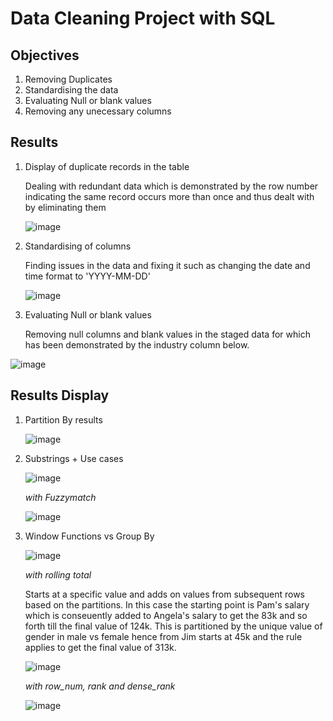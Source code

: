 # Data Cleaning Project with SQL
## Objectives 
1. Removing Duplicates 
2. Standardising the data 
3. Evaluating Null or blank values
4. Removing any unecessary columns 

## Results 
1. Display of duplicate records in the table
   
   Dealing with redundant data which is demonstrated by the row number indicating the same record occurs more than once and thus dealt with by eliminating them
   
   ![image](https://github.com/kamibrenda/sql-tut/assets/42267047/dce6a4d9-983d-4647-a4f1-dd3973b18b5e)

3. Standardising of columns
     
   Finding issues in the data and fixing it such as changing the date and time format to 'YYYY-MM-DD'

   ![image](https://github.com/kamibrenda/sql-tut/assets/42267047/b8006322-fb9c-4a6b-86e6-7c7b1502910e)

4. Evaluating Null or blank values
   
   Removing null columns and blank values in the staged data for which has been demonstrated by the industry column below.

![image](https://github.com/kamibrenda/sql-tut/assets/42267047/215d1014-6f84-4ef9-8ff2-6f3eb0e1cac0)



   


















## Results Display
1. Partition By results
   
   ![image](https://github.com/kamibrenda/sql-tut/assets/42267047/68eea029-1ef7-4916-90d4-a2af919ee343)

2. Substrings + Use cases

   ![image](https://github.com/kamibrenda/sql-tut/assets/42267047/0f754817-eb25-4e80-9dce-846227f06b01)

   *with Fuzzymatch*

   ![image](https://github.com/kamibrenda/sql-tut/assets/42267047/8b31047e-9ce0-476c-9109-35b4f0f2f188)

3. Window Functions vs Group By
   
   ![image](https://github.com/kamibrenda/sql-tut/assets/42267047/5dd99d8c-6eb3-4ff7-87d9-84e19e7fc1ee)

   *with rolling total*
   
   Starts at a specific value and adds on values from subsequent rows based on the partitions. In this case the starting point is Pam's salary which is conseuently added to Angela's salary to get the 83k and so forth till the final value of 124k.
   This is partitioned by the unique value of gender in male vs female hence from Jim starts at 45k and the rule applies to get the final value of 313k.

   ![image](https://github.com/kamibrenda/sql-tut/assets/42267047/65d83f2e-acb5-4c4f-b22e-71a894c0d192)

   *with row_num, rank and dense_rank*

   ![image](https://github.com/kamibrenda/sql-tut/assets/42267047/d43df223-de42-4386-a87b-0f0694bff6ba)




